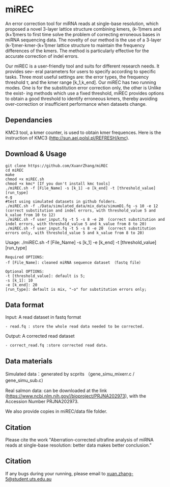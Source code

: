 # miREC
An error correction tool for miRNA reads at single-base resolution, which proposed a novel 3-layer lattice structure combining kmers, (k-1)mers and (k+1)mers to first time solve the problem of correcting erroneous bases in miRNA sequencing data. 
The novelty of our method is the use of a 3-layer (k-1)mer-kmer-(k+1)mer lattice structure to maintain the frequency differences of the kmers.
The method is particularly effective for the accurate correction of indel errors. 

Our miREC is a user-friendly tool and suits for different research needs. It provides sev- eral parameters for users to specify according to specific tasks. Three most useful settings are: the error types, the frequency threshold τ, and the kmer range [k_1,k_end]. Our miREC has two running modes. One is for the substitution error correction only, the other is Unlike the exist- ing methods which use a fixed threshold, miREC provides options to obtain a good threshold to identify erroneous kmers, thereby avoiding over-correction or insufficient performance when datasets change.  

## Dependancies
KMC3 tool, a kmer counter, is used to obtain kmer frequences. Here is the instruction of KMC3 (http://sun.aei.polsl.pl/REFRESH/kmc).

## Download & Usage

	git clone https://github.com/XuanrZhang/miREC
	cd miREC
	make
	chmod +x miREC.sh
	chmod +x kmc* [If you don't install kmc tools] 
	./miREC.sh -f [File_Name] -s [k_1] -e [k_end] -t [threshold_value] [run_type]
	e.g 
	#test using simulated datasets in github folders.
	./miREC.sh -f ./Data/simulated_data/mix_data/simumD1.fq -s 10 -e 12 (correct substitution and indel errors, with threshold_value 5 and k_value from 10 to 12)
	./miREC.sh -f user_input.fq -t 5 -s 8 -e 20  (correct substitution and indel errors, with threshold_value 5 and k_value from 8 to 20)
	./miREC.sh -f user_input.fq -t 5 -s 8 -e 20  (correct substitution errors only, with threshold_value 5 and k_value from 8 to 20)
	
	
Usage: ./miREC.sh -f [File_Name] -s [k_1] -e [k_end] -t [threshold_value] [run_type]

	Required OPTIONS:
	-f [File_Name]: cleaned miRNA sequence dataset （fastq file）

	Optional OPTIONS:
	-t [threshold_value]: default is 5;
	-s [k_1]: 10
	-e [k_end]: 20
	[run_type]: default is mix, "-o" for substitution errors only;
	
  
## Data format
Input: A read dataset in fastq format

	- read.fq : store the whole read data needed to be corrected.
	
Output: A corrected read dataset 

	- correct_read.fq :store corrected read data.
	
## Data materials

Simulated data：generated by scprits （gene_simu_mixerr.c / gene_simu_sub.c）

Real salmon data: can be downloaded at the link (https://www.ncbi.nlm.nih.gov//bioproject/PRJNA202973), with the Accession Number PRJNA202973.

We also provide copies in miREC/data file folder.

	
## Citation
Please cite the work "Aberration-corrected ultrafine analysis of miRNA reads at single-base resolution: better data makes better conclusion."

## Citation
If any bugs during your running, please email to xuan.zhang-5@student.uts.edu.au
